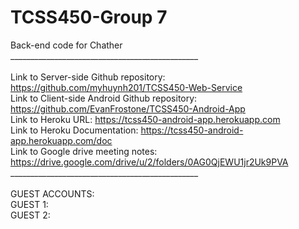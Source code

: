 # TCSS450-Group 7

Back-end code for Chather <br />
_______________________________________________<br /><br />
Link to Server-side Github repository: https://github.com/myhuynh201/TCSS450-Web-Service <br />
Link to Client-side Android Github repository: https://github.com/EvanFrostone/TCSS450-Android-App <br />
Link to Heroku URL: https://tcss450-android-app.herokuapp.com <br />
Link to Heroku Documentation: https://tcss450-android-app.herokuapp.com/doc <br />
Link to Google drive meeting notes: https://drive.google.com/drive/u/2/folders/0AG0QjEWU1jr2Uk9PVA <br />
_______________________________________________<br /><br />
GUEST ACCOUNTS:<br />
GUEST 1: <br />
GUEST 2:<br />

